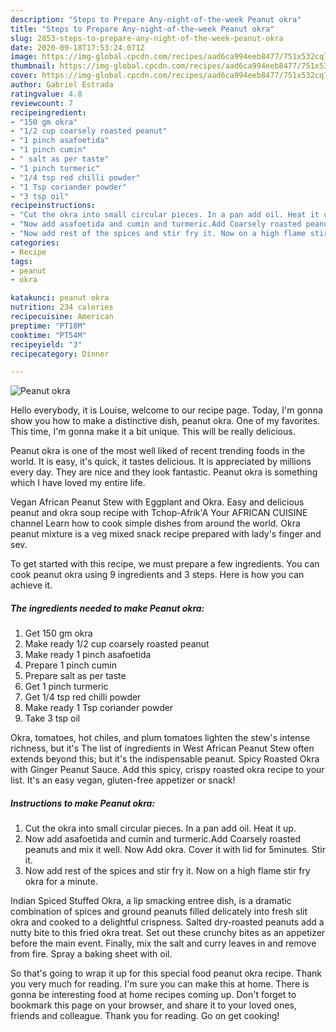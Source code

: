 ```yaml
---
description: "Steps to Prepare Any-night-of-the-week Peanut okra"
title: "Steps to Prepare Any-night-of-the-week Peanut okra"
slug: 2853-steps-to-prepare-any-night-of-the-week-peanut-okra
date: 2020-09-18T17:53:24.071Z
image: https://img-global.cpcdn.com/recipes/aad6ca994eeb8477/751x532cq70/peanut-okra-recipe-main-photo.jpg
thumbnail: https://img-global.cpcdn.com/recipes/aad6ca994eeb8477/751x532cq70/peanut-okra-recipe-main-photo.jpg
cover: https://img-global.cpcdn.com/recipes/aad6ca994eeb8477/751x532cq70/peanut-okra-recipe-main-photo.jpg
author: Gabriel Estrada
ratingvalue: 4.8
reviewcount: 7
recipeingredient:
- "150 gm okra"
- "1/2 cup coarsely roasted peanut"
- "1 pinch asafoetida"
- "1 pinch cumin"
- " salt as per taste"
- "1 pinch turmeric"
- "1/4 tsp red chilli powder"
- "1 Tsp coriander powder"
- "3 tsp oil"
recipeinstructions:
- "Cut the okra into small circular pieces. In a pan add oil. Heat it up."
- "Now add asafoetida and cumin and turmeric.Add Coarsely roasted peanuts and mix it well. Now Add okra. Cover it with lid for 5minutes. Stir it."
- "Now add rest of the spices and stir fry it. Now on a high flame stir fry okra for a minute."
categories:
- Recipe
tags:
- peanut
- okra

katakunci: peanut okra 
nutrition: 234 calories
recipecuisine: American
preptime: "PT18M"
cooktime: "PT54M"
recipeyield: "3"
recipecategory: Dinner

---
```



![Peanut okra](https://img-global.cpcdn.com/recipes/aad6ca994eeb8477/751x532cq70/peanut-okra-recipe-main-photo.jpg)

Hello everybody, it is Louise, welcome to our recipe page. Today, I'm gonna show you how to make a distinctive dish, peanut okra. One of my favorites. This time, I'm gonna make it a bit unique. This will be really delicious.

Peanut okra is one of the most well liked of recent trending foods in the world. It is easy, it's quick, it tastes delicious. It is appreciated by millions every day. They are nice and they look fantastic. Peanut okra is something which I have loved my entire life.

Vegan African Peanut Stew with Eggplant and Okra. Easy and delicious peanut and okra soup recipe with Tchop-Afrik&#39;A Your AFRICAN CUISINE channel Learn how to cook simple dishes from around the world. Okra peanut mixture is a veg mixed snack recipe prepared with lady&#39;s finger and sev.


To get started with this recipe, we must prepare a few ingredients. You can cook peanut okra using 9 ingredients and 3 steps. Here is how you can achieve it.

<!--inarticleads1-->

##### The ingredients needed to make Peanut okra:

1. Get 150 gm okra
1. Make ready 1/2 cup coarsely roasted peanut
1. Make ready 1 pinch asafoetida
1. Prepare 1 pinch cumin
1. Prepare  salt as per taste
1. Get 1 pinch turmeric
1. Get 1/4 tsp red chilli powder
1. Make ready 1 Tsp coriander powder
1. Take 3 tsp oil


Okra, tomatoes, hot chiles, and plum tomatoes lighten the stew&#39;s intense richness, but it&#39;s The list of ingredients in West African Peanut Stew often extends beyond this; but it&#39;s the indispensable peanut. Spicy Roasted Okra with Ginger Peanut Sauce. Add this spicy, crispy roasted okra recipe to your list. It&#39;s an easy vegan, gluten-free appetizer or snack! 

<!--inarticleads2-->

##### Instructions to make Peanut okra:

1. Cut the okra into small circular pieces. In a pan add oil. Heat it up.
1. Now add asafoetida and cumin and turmeric.Add Coarsely roasted peanuts and mix it well. Now Add okra. Cover it with lid for 5minutes. Stir it.
1. Now add rest of the spices and stir fry it. Now on a high flame stir fry okra for a minute.


Indian Spiced Stuffed Okra, a lip smacking entree dish, is a dramatic combination of spices and ground peanuts filled delicately into fresh slit okra and cooked to a delightful crispness. Salted dry-roasted peanuts add a nutty bite to this fried okra treat. Set out these crunchy bites as an appetizer before the main event. Finally, mix the salt and curry leaves in and remove from fire. Spray a baking sheet with oil. 

So that's going to wrap it up for this special food peanut okra recipe. Thank you very much for reading. I'm sure you can make this at home. There is gonna be interesting food at home recipes coming up. Don't forget to bookmark this page on your browser, and share it to your loved ones, friends and colleague. Thank you for reading. Go on get cooking!
